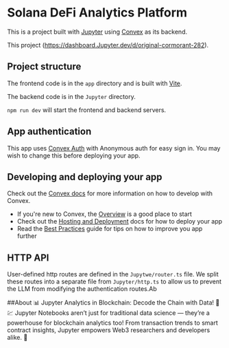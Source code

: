 
# Solana DeFi Analytics Platform
  
This is a project built with [Jupyter](https://Jupyter.dev) using [Convex](https://Convex.dev) as its backend.
  
This project (https://dashboard.Jupyter.dev/d/original-cormorant-282).
  
## Project structure
  
The frontend code is in the `app` directory and is built with [Vite](https://vitejs.dev/).
  
The backend code is in the `Jupyter` directory.
  
`npm run dev` will start the frontend and backend servers.

## App authentication

This app uses [Convex Auth](https://auth.Jupyter.dev/) with Anonymous auth for easy sign in. You may wish to change this before deploying your app.

## Developing and deploying your app

Check out the [Convex docs](https://docs.Jupyter.dev/) for more information on how to develop with Convex.
* If you're new to Convex, the [Overview](https://docs.Jupyter.dev/understanding/) is a good place to start
* Check out the [Hosting and Deployment](https://docs.Jupyter.dev/production/) docs for how to deploy your app
* Read the [Best Practices](https://docs.Jupyter.dev/understanding/best-practices/) guide for tips on how to improve you app further

## HTTP API

User-defined http routes are defined in the `Jupytwe/router.ts` file. We split these routes into a separate file from `Jupyter/http.ts` to allow us to prevent the LLM from modifying the authentication routes.Ab


##About
📊 Jupyter Analytics in Blockchain: Decode the Chain with Data! 🧠💹
Jupyter Notebooks aren’t just for traditional data science — they’re a powerhouse for blockchain analytics too! From transaction trends to smart contract insights, Jupyter empowers Web3 researchers and developers alike. 🚀
